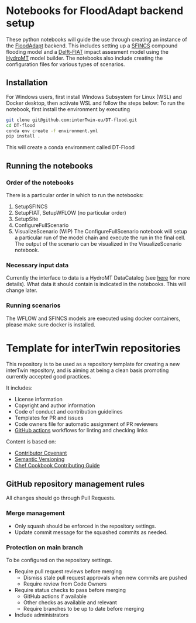 # Notebooks for FloodAdapt backend setup

These python notebooks will guide the use through creating an instance of the [FloodAdapt](https://www.deltares.nl/en/software-and-data/products/floodadapt) backend. This includes setting up a [SFINCS](https://www.deltares.nl/en/software-and-data/products/sfincs) compound flooding model and a [Delft-FIAT](https://www.deltares.nl/en/software-and-data/products/delft-fiat-flood-impact-assessment-tool) impact assesment model using the [HydroMT](https://deltares.github.io/hydromt/latest/) model builder. The notebooks also include creating the configuration files for various types of scenarios.

## Installation
For Windows users, first install Windows Subsystem for Linux (WSL) and Docker desktop, then activate WSL and follow the steps below:
To run the notebook, first install the environment by executing
```bash
git clone git@github.com:interTwin-eu/DT-flood.git
cd DT-flood
conda env create -f environment.yml
pip install .
```
This will create a conda environment called DT-Flood

## Running the notebooks
### Order of the notebooks
There is a particular order in which to run the notebooks:
  1. SetupSFINCS
  2. SetupFIAT, SetupWFLOW (no particular order)
  3. SetupSite
  4. ConfigureFullScenario
  5. VisualizeScenario (WIP)
The ConfigureFullScenario notebook will setup a particular run of the model chain and execute the run in the final cell. The output of the scenario can be visualized in the VisualizeScenario notebook.

### Necessary input data
Currently the interface to data is a HydroMT DataCatalog (see [here](https://deltares.github.io/hydromt/latest/user_guide/data_prepare_cat.html) for more details). What data it should contain is indicated in the notebooks. 
This will change later.

### Running scenarios
The WFLOW and SFINCS models are executed using docker containers, please make sure docker is installed.

# Template for interTwin repositories

This repository is to be used as a repository template for creating a new interTwin
repository, and is aiming at being a clean basis promoting currently accepted
good practices.

It includes:

- License information
- Copyright and author information
- Code of conduct and contribution guidelines
- Templates for PR and issues
- Code owners file for automatic assignment of PR reviewers
- [GitHub actions](https://github.com/features/actions) workflows for linting
  and checking links

Content is based on:

- [Contributor Covenant](http://contributor-covenant.org)
- [Semantic Versioning](https://semver.org/)
- [Chef Cookbook Contributing Guide](https://github.com/chef-cookbooks/community_cookbook_documentation/blob/master/CONTRIBUTING.MD)

## GitHub repository management rules

All changes should go through Pull Requests.

### Merge management

- Only squash should be enforced in the repository settings.
- Update commit message for the squashed commits as needed.

### Protection on main branch

To be configured on the repository settings.

- Require pull request reviews before merging
  - Dismiss stale pull request approvals when new commits are pushed
  - Require review from Code Owners
- Require status checks to pass before merging
  - GitHub actions if available
  - Other checks as available and relevant
  - Require branches to be up to date before merging
- Include administrators
